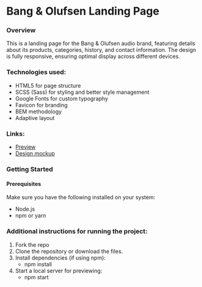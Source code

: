 # Bang & Olufsen Landing Page

### Overview

This is a landing page for the Bang & Olufsen audio brand, featuring details about its products, categories, history, and contact information. The design is fully responsive, ensuring optimal display across different devices.

### Technologies used:

- HTML5 for page structure  
- SCSS (Sass) for styling and better style management  
- Google Fonts for custom typography  
- Favicon for branding  
- BEM methodology  
- Adaptive layout  

### Links:

- [Preview](https://Dmytro-Nyzhnyk.github.io/BeoLanding/)
- [Design mockup](<https://www.figma.com/design/mx3O6j1D0w6ih9EqDcE5AZ/BOSE-New-Version-(Copy)?node-id=6817-211&p=f&t=Y9mVEOTAVJ5WdNNa-0>)

### Getting Started

#### Prerequisites

Make sure you have the following installed on your system:
- Node.js
- npm or yarn

### Additional instructions for running the project:

1. Fork the repo
2. Clone the repository or download the files.
3. Install dependencies (if using npm):
   - npm install
5. Start a local server for previewing:
   - npm start
